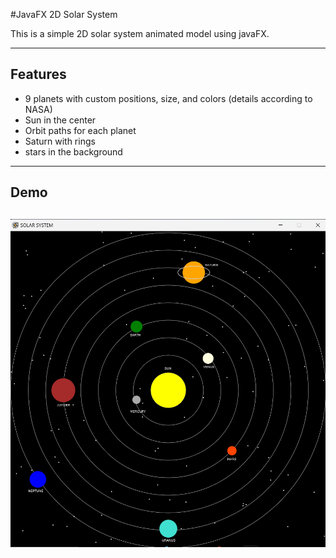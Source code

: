 #JavaFX 2D Solar System

This is a simple 2D solar system animated model using javaFX.

---

## Features

- 9 planets with custom positions, size, and colors (details according to NASA)
- Sun in the center
- Orbit paths for each planet
- Saturn with rings
- stars in the background


---

## Demo

![alt text](image.png)
---

